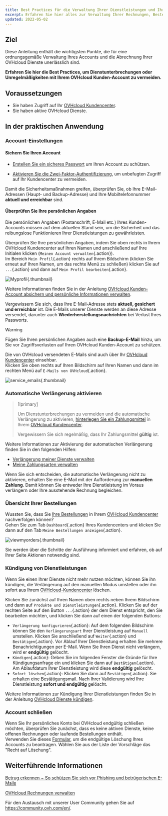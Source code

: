 ```yaml
---
title: Best Practices für die Verwaltung Ihrer Dienstleistungen und Ihres OVHcloud Accounts
excerpt: Erfahren Sie hier alles zur Verwaltung Ihrer Rechnungen, Bestellungen, Zahlungsmittel und Kunden-Accounts
updated: 2022-05-02
---
```


## Ziel

Diese Anleitung enthält die wichtigsten Punkte, die für eine ordnungsgemäße Verwaltung Ihres Accounts und die Abrechnung Ihrer OVHcloud Dienste unerlässlich sind.

**Erfahren Sie hier die Best Practices, um Dienstunterbrechungen oder Unregelmäßigkeiten mit Ihrem OVHcloud Kunden-Account zu vermeiden.**

## Voraussetzungen

- Sie haben Zugriff auf Ihr [OVHcloud Kundencenter](https://www.ovh.com/auth/?action=gotomanager&from=https://www.ovh.de/&ovhSubsidiary=de).
- Sie haben aktive OVHcloud Dienste.

## In der praktischen Anwendung

### Account-Einstellungen

#### Sichern Sie Ihren Account

- [Erstellen Sie ein sicheres Passwort](/pages/account_and_service_management/account_information/manage-ovh-password#ein-adaquates-passwort-erstellen) um Ihren Account zu schützen.

- [Aktivieren Sie die Zwei-Faktor-Authentifizierung](/pages/account_and_service_management/account_information/secure-ovhcloud-account-with-2fa), um unbefugten Zugriff auf Ihr Kundencenter zu vermeiden.

Damit die Sicherheitsmaßnahmen greifen, überprüfen Sie, ob Ihre E-Mail-Adressen (Haupt- und Backup-Adresse) und Ihre Mobiltelefonnummer **aktuell und erreichbar** sind.

#### Überprüfen Sie Ihre persönlichen Angaben

Die persönlichen Angaben (Postanschrift, E-Mail etc.) Ihres Kunden-Accounts müssen auf dem aktuellen Stand sein, um die Sicherheit und das reibungslose Funktionieren Ihrer Dienstleistungen zu gewährleisten.

Überprüfen Sie Ihre persönlichen Angaben, indem Sie oben rechts in Ihrem OVHcloud Kundencenter auf Ihren Namen und anschließend auf Ihre Initialen klicken (`Meinen Account verwalten`{.action}).<br>
Im Bereich `Mein Profil`{.action} rechts auf Ihrem Bildschirm (klicken Sie erneut auf Ihren Namen, um das rechte Menü zu schließen) klicken Sie auf `...`{.action} und dann auf `Mein Profil bearbeiten`{.action}.

![Myprofil](images/myprofile.png){.thumbnail}

Weitere Informationen finden Sie in der Anleitung [OVHcloud Kunden-Account absichern und persönliche Informationen verwalten](/pages/account_and_service_management/account_information/all_about_username#meine-personlichen-angaben-andern).

Vergewissern Sie sich, dass Ihre E-Mail-Adresse stets **aktuell, gesichert und erreichbar** ist. Die E-Mails unserer Dienste werden an diese Adresse versendet, darunter auch **Wiederherstellungsnachrichten** bei Verlust Ihres Passworts.

> [!warning]
>
> Fügen Sie Ihren persönlichen Angaben auch eine **Backup-E-Mail** hinzu, um Sie vor Zugriffsverlusten auf Ihren OVHcloud Kunden-Account zu schützen.
>

Die von OVHcloud versendeten E-Mails sind auch über Ihr [OVHcloud Kundencenter](https://www.ovh.com/auth/?action=gotomanager&from=https://www.ovh.de/&ovhSubsidiary=de) einsehbar.<br>
Klicken Sie oben rechts auf Ihren Bildschirm auf Ihren Namen und dann im rechten Menü auf `E-Mails von OVHcloud`{.action}.

![service_emails](images/service_emails.png){.thumbnail}

### Automatische Verlängerung aktivieren

> [!primary]
>
> Um Dienstunterbrechungen zu vermeiden und die automatische Verlängerung zu aktivieren, [hinterlegen Sie ein Zahlungsmittel](/pages/account_and_service_management/managing_billing_payments_and_services/manage-payment-methods) in Ihrem [OVHcloud Kundencenter](https://www.ovh.com/auth/?action=gotomanager&from=https://www.ovh.de/&ovhSubsidiary=de).
>
> Vergewissern Sie sich regelmäßig, dass Ihr Zahlungsmittel **gültig** ist.
>

Weitere Informationen zur Aktivierung der automatischen Verlängerung finden Sie in den folgenden Hilfen:

- [Verlängerung meiner Dienste verwalten](/pages/account_and_service_management/managing_billing_payments_and_services/how_to_use_automatic_renewal)
- [Meine Zahlungsarten verwalten](/pages/account_and_service_management/managing_billing_payments_and_services/manage-payment-methods)

Wenn Sie sich entscheiden, die automatische Verlängerung nicht zu aktivieren, erhalten Sie eine E-Mail mit der Aufforderung zur **manuellen Zahlung**. Damit können Sie entweder Ihre Dienstleistung im Voraus verlängern oder Ihre ausstehende Rechnung begleichen.

### Übersicht Ihrer Bestellungen

Wussten Sie, dass Sie [Ihre Bestellungen](/pages/account_and_service_management/managing_billing_payments_and_services/managing_ovh_orders) in Ihrem [OVHcloud Kundencenter](https://www.ovh.com/auth/?action=gotomanager&from=https://www.ovh.de/&ovhSubsidiary=de) nachverfolgen können?<br>
Gehen Sie zum Tab `Dashboard`{.action} Ihres Kundencenters und klicken Sie dann auf den Tab `Meine Bestellungen anzeigen`{.action}.

![viewmyorders](images/viewmyorders.png){.thumbnail}

Sie werden über die Schritte der Ausführung informiert und erfahren, ob auf Ihrer Seite Aktionen notwendig sind.

### Kündigung von Dienstleistungen

Wenn Sie einen Ihrer Dienste nicht mehr nutzen möchten, können Sie ihn kündigen, die Verlängerung auf den manuellen Modus umstellen oder ihn sofort aus Ihrem [OVHcloud-Kundencenter](https://www.ovh.com/auth/?action=gotomanager&from=https://www.ovh.de/&ovhSubsidiary=de) löschen.

Klicken Sie zunächst auf Ihren Namen oben rechts neben Ihrem Bildschirm und dann auf `Produkte und Dienstleistungen`{.action}. Klicken Sie auf der rechten Seite auf den Button `...`{.action} der dem Dienst entspricht, den Sie bearbeiten möchten, und klicken Sie dann auf einen der folgenden Buttons:

- `Verlängerung konfigurieren`{.action}: Auf dem folgenden Bildschirm können Sie den `Verlängerungsart` Ihrer Dienstleistung auf `Manuell` umstellen. Klicken Sie anschließend auf `Weiter`{.action} und `Bestätigen`{.action}. Vor Ablauf Ihrer Dienstleistung erhalten Sie mehrere Benachrichtigungen per E-Mail. Wenn Sie Ihren Dienst nicht verlängern, wird er **endgültig** gelöscht.
- `Kündigen`{.action}: Geben Sie im folgenden Fenster die Gründe für Ihre Kündigungsanfrage ein und klicken Sie dann auf `Bestätigen`{.action}. Am Ablaufdatum Ihrer Dienstleistung wird diese **endgültig** gelöscht.
- `Sofort löschen`{.action}: Klicken Sie dann auf `Bestätigen`{.action}. Sie erhalten eine Bestätigungsmail. Nach Ihrer Validierung wird Ihre Dienstleistung **sofort und endgültig** gelöscht.

Weitere Informationen zur Kündigung Ihrer Dienstleistungen finden Sie in der Anleitung [OVHcloud Dienste kündigen](/pages/account_and_service_management/managing_billing_payments_and_services/how_to_cancel_services).

### Account schließen

Wenn Sie Ihr persönliches Konto bei OVHcloud endgültig schließen möchten, überprüfen Sie zunächst, dass es keine aktiven Dienste, keine offenen Rechnungen oder laufende Bestellungen enthält.<br>
Verwenden Sie dieses [Formular](https://www.ovh.de/schutz-personenbezogener-daten/rechte-ausueben), um die endgültige Löschung Ihres Accounts zu beantragen. Wählen Sie aus der Liste der Vorschläge das "Recht auf Löschung".

## Weiterführende Informationen <a name="gofurther"></a>

[Betrug erkennen − So schützen Sie sich vor Phishing und betrügerischen E-Mails](/pages/account_and_service_management/account_information/phishing_care)

[OVHcloud Rechnungen verwalten](/pages/account_and_service_management/managing_billing_payments_and_services/invoice_management)

Für den Austausch mit unserer User Community gehen Sie auf <https://community.ovh.com/en/>.
